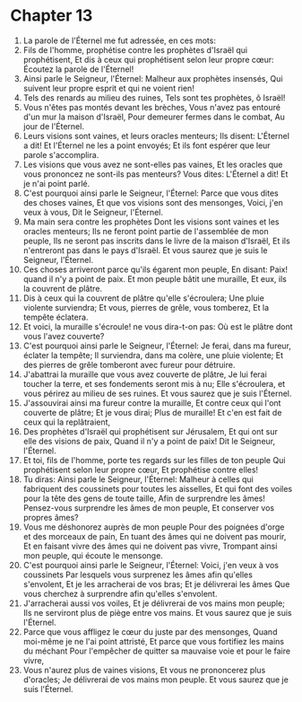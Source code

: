# Chapter 13

1. La parole de l'Éternel me fut adressée, en ces mots:
2. Fils de l'homme, prophétise contre les prophètes d'Israël qui prophétisent, Et dis à ceux qui prophétisent selon leur propre cœur: Écoutez la parole de l'Éternel!
3. Ainsi parle le Seigneur, l'Éternel: Malheur aux prophètes insensés, Qui suivent leur propre esprit et qui ne voient rien!
4. Tels des renards au milieu des ruines, Tels sont tes prophètes, ô Israël!
5. Vous n'êtes pas montés devant les brèches, Vous n'avez pas entouré d'un mur la maison d'Israël, Pour demeurer fermes dans le combat, Au jour de l'Éternel.
6. Leurs visions sont vaines, et leurs oracles menteurs; Ils disent: L'Éternel a dit! Et l'Éternel ne les a point envoyés; Et ils font espérer que leur parole s'accomplira.
7. Les visions que vous avez ne sont-elles pas vaines, Et les oracles que vous prononcez ne sont-ils pas menteurs? Vous dites: L'Éternel a dit! Et je n'ai point parlé.
8. C'est pourquoi ainsi parle le Seigneur, l'Éternel: Parce que vous dites des choses vaines, Et que vos visions sont des mensonges, Voici, j'en veux à vous, Dit le Seigneur, l'Éternel.
9. Ma main sera contre les prophètes Dont les visions sont vaines et les oracles menteurs; Ils ne feront point partie de l'assemblée de mon peuple, Ils ne seront pas inscrits dans le livre de la maison d'Israël, Et ils n'entreront pas dans le pays d'Israël. Et vous saurez que je suis le Seigneur, l'Éternel.
10. Ces choses arriveront parce qu'ils égarent mon peuple, En disant: Paix! quand il n'y a point de paix. Et mon peuple bâtit une muraille, Et eux, ils la couvrent de plâtre.
11. Dis à ceux qui la couvrent de plâtre qu'elle s'écroulera; Une pluie violente surviendra; Et vous, pierres de grêle, vous tomberez, Et la tempête éclatera.
12. Et voici, la muraille s'écroule! ne vous dira-t-on pas: Où est le plâtre dont vous l'avez couverte?
13. C'est pourquoi ainsi parle le Seigneur, l'Éternel: Je ferai, dans ma fureur, éclater la tempête; Il surviendra, dans ma colère, une pluie violente; Et des pierres de grêle tomberont avec fureur pour détruire.
14. J'abattrai la muraille que vous avez couverte de plâtre, Je lui ferai toucher la terre, et ses fondements seront mis à nu; Elle s'écroulera, et vous périrez au milieu de ses ruines. Et vous saurez que je suis l'Éternel.
15. J'assouvirai ainsi ma fureur contre la muraille, Et contre ceux qui l'ont couverte de plâtre; Et je vous dirai; Plus de muraille! Et c'en est fait de ceux qui la replâtraient,
16. Des prophètes d'Israël qui prophétisent sur Jérusalem, Et qui ont sur elle des visions de paix, Quand il n'y a point de paix! Dit le Seigneur, l'Éternel.
17. Et toi, fils de l'homme, porte tes regards sur les filles de ton peuple Qui prophétisent selon leur propre cœur, Et prophétise contre elles!
18. Tu diras: Ainsi parle le Seigneur, l'Éternel: Malheur à celles qui fabriquent des coussinets pour toutes les aisselles, Et qui font des voiles pour la tête des gens de toute taille, Afin de surprendre les âmes! Pensez-vous surprendre les âmes de mon peuple, Et conserver vos propres âmes?
19. Vous me déshonorez auprès de mon peuple Pour des poignées d'orge et des morceaux de pain, En tuant des âmes qui ne doivent pas mourir, Et en faisant vivre des âmes qui ne doivent pas vivre, Trompant ainsi mon peuple, qui écoute le mensonge.
20. C'est pourquoi ainsi parle le Seigneur, l'Éternel: Voici, j'en veux à vos coussinets Par lesquels vous surprenez les âmes afin qu'elles s'envolent, Et je les arracherai de vos bras; Et je délivrerai les âmes Que vous cherchez à surprendre afin qu'elles s'envolent.
21. J'arracherai aussi vos voiles, Et je délivrerai de vos mains mon peuple; Ils ne serviront plus de piège entre vos mains. Et vous saurez que je suis l'Éternel.
22. Parce que vous affligez le cœur du juste par des mensonges, Quand moi-même je ne l'ai point attristé, Et parce que vous fortifiez les mains du méchant Pour l'empêcher de quitter sa mauvaise voie et pour le faire vivre,
23. Vous n'aurez plus de vaines visions, Et vous ne prononcerez plus d'oracles; Je délivrerai de vos mains mon peuple. Et vous saurez que je suis l'Éternel.

